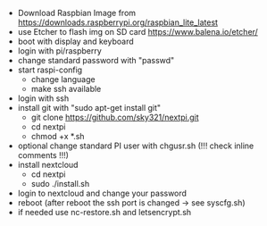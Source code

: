 - Download Raspbian Image from https://downloads.raspberrypi.org/raspbian_lite_latest
- use Etcher to flash img on SD card https://www.balena.io/etcher/
- boot with display and keyboard
- login with pi/raspberry
- change standard password with "passwd"
- start raspi-config
	- change language
	- make ssh available
- login with ssh
- install git with "sudo apt-get install git"
	- git clone https://github.com/sky321/nextpi.git
	- cd nextpi
	- chmod +x *.sh
- optional change standard PI user with chgusr.sh (!!! check inline comments !!!)
- install nextcloud
	- cd nextpi	
	- sudo ./install.sh
- login to nextcloud and change your password
- reboot (after reboot the ssh port is changed -> see syscfg.sh)
- if needed use nc-restore.sh and letsencrypt.sh